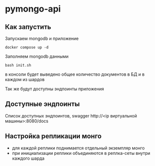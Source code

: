 # pymongo-api

## Как запустить

Запускаем mongodb и приложение

```shell
docker compose up -d
```

Заполняем mongodb данными

```shell
bash init.sh
```

в консоли будет выведено общее количество документов в БД и в каждом из шардов

Так же будут доступны эндпоинты приложения

## Доступные эндпоинты

Список доступных эндпоинтов, swagger http://<ip виртуальной машины>:8080/docs

## Настройка репликации монго
- для каждой реплики поднимается отдельный экземпляр монго
- при инициализации реплики объединяются в реплка-сеты внутри каждого шарда